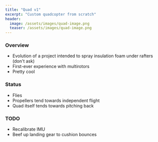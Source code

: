 ```yaml
---
title: "Quad v1"
excerpt: "Custom quadcopter from scratch"
header:
  image: /assets/images/quad-image.png
  teaser: /assets/images/quad-image.png
---
```

### Overview
- Evolution of a project intended to spray insulation foam under rafters (don't ask)
- First-ever experience with multirotors
- Pretty cool

### Status
- Flies
- Propellers tend towards independent flight
- Quad itself tends towards pitching back

### TODO
- Recalibrate IMU
- Beef up landing gear to cushion bounces